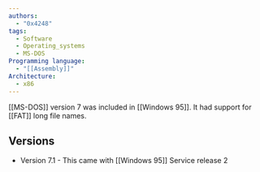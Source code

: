 ```yaml
---
authors: 
  - "0x4248"
tags:
  - Software
  - Operating_systems
  - MS-DOS
Programming language:
  - "[[Assembly]]"
Architecture:
  - x86
---
```

[[MS-DOS]] version 7 was included in [[Windows 95]]. It had support for [[FAT]] long file names.
## Versions
- Version 7.1 - This came with [[Windows 95]] Service release 2